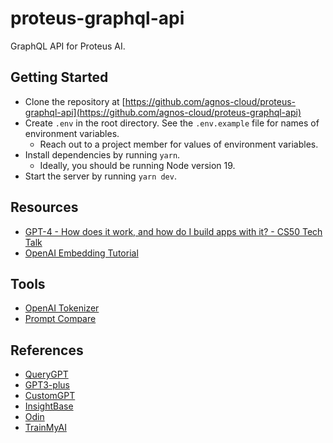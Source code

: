# proteus-graphql-api

GraphQL API for Proteus AI.

## Getting Started

- Clone the repository at [https://github.com/agnos-cloud/proteus-graphql-api](https://github.com/agnos-cloud/proteus-graphql-api)
- Create `.env` in the root directory. See the `.env.example` file for names of environment variables.
  - Reach out to a project member for values of environment variables.
- Install dependencies by running `yarn`.
  - Ideally, you should be running Node version 19.
- Start the server by running `yarn dev`.

## Resources

- [GPT-4 - How does it work, and how do I build apps with it? - CS50 Tech Talk](https://www.youtube.com/watch?v=vw-KWfKwvTQ)
- [OpenAI Embedding Tutorial](https://blinkdata.com/openai-embedding-tutorial/)

## Tools

- [OpenAI Tokenizer](https://platform.openai.com/tokenizer)
- [Prompt Compare](https://gpttools.com/comparisontool)

## References

- [QueryGPT](https://github.com/tsensei/QueryGPT)
- [GPT3-plus](https://github.com/Himly1/GPT3-plus)
- [CustomGPT](https://customgpt.ai/)
- [InsightBase](https://insightbase.ai/#)
- [Odin](https://getodin.ai/)
- [TrainMyAI](https://trainmy.ai/)
